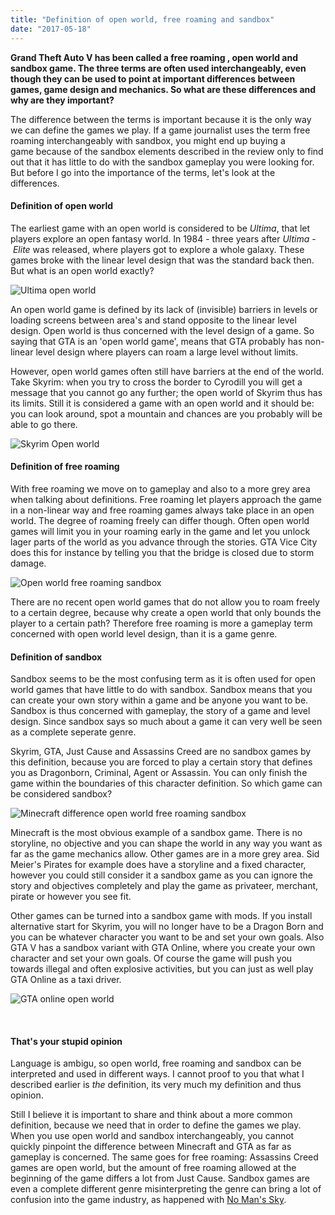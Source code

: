 ```yaml
---
title: "Definition of open world, free roaming and sandbox"
date: "2017-05-18"
---
```


**Grand Theft Auto V has been called a free roaming , open world and sandbox game. The three terms are often used interchangeably, even though they can be used to point at important differences between games, game design and mechanics. So what are these differences and why are they important?**

The difference between the terms is important because it is the only way we can define the games we play. If a game journalist uses the term free roaming interchangeably with sandbox, you might end up buying a game because of the sandbox elements described in the review only to find out that it has little to do with the sandbox gameplay you were looking for. But before I go into the importance of the terms, let's look at the differences.

#### **Definition of open world**

The earliest game with an open world is considered to be _Ultima_, that let players explore an open fantasy world. In 1984 - three years after _Ultima_ -  _Elite_ was released, where players got to explore a whole galaxy. These games broke with the linear level design that was the standard back then. But what is an open world exactly?

![Ultima open world](images/Ultima-open-world.jpg)

An open world game is defined by its lack of (invisible) barriers in levels or loading screens between area's and stand opposite to the linear level design. Open world is thus concerned with the level design of a game. So saying that GTA is an 'open world game', means that GTA probably has non-linear level design where players can roam a large level without limits.

However, open world games often still have barriers at the end of the world. Take Skyrim: when you try to cross the border to Cyrodill you will get a message that you cannot go any further; the open world of Skyrim thus has its limits. Still it is considered a game with an open world and it should be: you can look around, spot a mountain and chances are you probably will be able to go there.

![Skyrim Open world](images/Skyrim-Open-world.jpg)

#### **Definition of free roaming**

With free roaming we move on to gameplay and also to a more grey area when talking about definitions. Free roaming let players approach the game in a non-linear way and free roaming games always take place in an open world. The degree of roaming freely can differ though. Often open world games will limit you in your roaming early in the game and let you unlock lager parts of the world as you advance through the stories. GTA Vice City does this for instance by telling you that the bridge is closed due to storm damage.

![Open world free roaming sandbox](images/Sjabloon.jpg)

There are no recent open world games that do not allow you to roam freely to a certain degree, because why create a open world that only bounds the player to a certain path? Therefore free roaming is more a gameplay term concerned with open world level design, than it is a game genre.

#### Definition of sandbox

Sandbox seems to be the most confusing term as it is often used for open world games that have little to do with sandbox. Sandbox means that you can create your own story within a game and be anyone you want to be. Sandbox is thus concerned with gameplay, the story of a game and level design. Since sandbox says so much about a game it can very well be seen as a complete seperate genre.

Skyrim, GTA, Just Cause and Assassins Creed are no sandbox games by this definition, because you are forced to play a certain story that defines you as Dragonborn, Criminal, Agent or Assassin. You can only finish the game within the boundaries of this character definition. So which game can be considered sandbox?

![Minecraft difference open world free roaming sandbox](images/Minecraft-1024x536.jpg)

Minecraft is the most obvious example of a sandbox game. There is no storyline, no objective and you can shape the world in any way you want as far as the game mechanics allow. Other games are in a more grey area. Sid Meier's Pirates for example does have a storyline and a fixed character, however you could still consider it a sandbox game as you can ignore the story and objectives completely and play the game as privateer, merchant, pirate or however you see fit.

Other games can be turned into a sandbox game with mods. If you install alternative start for Skyrim, you will no longer have to be a Dragon Born and you can be whatever character you want to be and set your own goals. Also GTA V has a sandbox variant with GTA Online, where you create your own character and set your own goals. Of course the game will push you towards illegal and often explosive activities, but you can just as well play GTA Online as a taxi driver.

![GTA online open world](images/GTA-online-open-world.jpg)

 

#### **That's your stupid opinion**

Language is ambigu, so open world, free roaming and sandbox can be interpreted and used in different ways. I cannot proof to you that what I described earlier is _the_ definition, its very much my definition and thus opinion.

Still I believe it is important to share and think about a more common definition, because we need that in order to define the games we play. When you use open world and sandbox interchangeably, you cannot quickly pinpoint the difference between Minecraft and GTA as far as gameplay is concerned. The same goes for free roaming: Assassins Creed games are open world, but the amount of free roaming allowed at the beginning of the game differs a lot from Just Cause. Sandbox games are even a complete different genre misinterpreting the genre can bring a lot of confusion into the game industry, as happened with [No Man's Sky](http://www.legenddiaries.com/blogs/there-is-nothing-wrong-with-no-mans-sky-but-with-the-sandbox-genre/).
